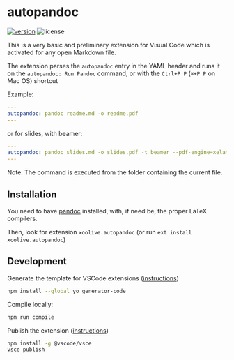 # autopandoc

[![version](https://img.shields.io/visual-studio-marketplace/v/xoolive.autopandoc)](https://marketplace.visualstudio.com/items?itemName=xoolive.autopandoc)
![license](https://img.shields.io/badge/license-MIT-brightgreen.svg)

This is a very basic and preliminary extension for Visual Code which is activated for any open Markdown file.

The extension parses the `autopandoc` entry in the YAML header and runs it on the `autopandoc: Run Pandoc` command, or with the `Ctrl+P P` (`⌘+P P` on Mac OS) shortcut

Example:

```yaml
---
autopandoc: pandoc readme.md -o readme.pdf
---
```

or for slides, with beamer:

```yaml
---
autopandoc: pandoc slides.md -o slides.pdf -t beamer --pdf-engine=xelatex
---
```

Note: The command is executed from the folder containing the current file.

## Installation

You need to have [pandoc](https://pandoc.org) installed, with, if need be, the proper LaTeX compilers.

Then, look for extension `xoolive.autopandoc` (or run `ext install xoolive.autopandoc`)

## Development

Generate the template for VSCode extensions ([instructions](https://code.visualstudio.com/api/get-started/your-first-extension))

```sh
npm install --global yo generator-code
```

Compile locally:

```sh
npm run compile
```

Publish the extension ([instructions](https://code.visualstudio.com/api/working-with-extensions/publishing-extension))

```sh
npm install -g @vscode/vsce
vsce publish
```
